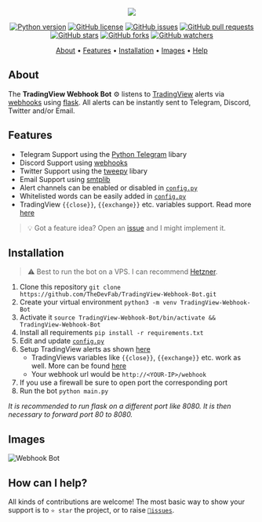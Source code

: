 <p align="center"><a href="https://github.com/TheDevFab/TradingView-Webhook-Bot" target="_blank"><img src="https://i.imgur.com/ubEoI7w.png"></a></p>

<p align="center">
    <a href="https://www.python.org/downloads/release/python-380/"><img src="https://img.shields.io/badge/python-3.8-blue.svg?style=plastic" alt="Python version"></a>
    <a href="https://github.com/TheDevFab/TradingView-Webhook-Bot/blob/master/LICENSE"><img src="https://img.shields.io/github/license/TheDevFab/TradingView-Webhook-Bot?style=plastic" alt="GitHub license"></a>
    <a href="https://github.com/TheDevFab/TradingView-Webhook-Bot/issues"><img src="https://img.shields.io/github/issues/TheDevFab/TradingView-Webhook-Bot?style=plastic" alt="GitHub issues"></a>
    <a href="https://github.com/TheDevFab/TradingView-Webhook-Bot/pulls"><img src="https://img.shields.io/github/issues-pr/TheDevFab/TradingView-Webhook-Bot?style=plastic" alt="GitHub pull requests"></a>
    <br /><a href="https://github.com/TheDevFab/TradingView-Webhook-Bot/stargazers"><img src="https://img.shields.io/github/stars/TheDevFab/TradingView-Webhook-Bot?style=social" alt="GitHub stars"></a>
    <a href="https://github.com/TheDevFab/TradingView-Webhook-Bot/network/members"><img src="https://img.shields.io/github/forks/TheDevFab/TradingView-Webhook-Bot?style=social" alt="GitHub forks"></a>
    <a href="https://github.com/TheDevFab/TradingView-Webhook-Bot/watchers"><img src="https://img.shields.io/github/watchers/TheDevFab/TradingView-Webhook-Bot?style=social" alt="GitHub watchers"></a>
</p>

<p align="center">
  <a href="#about">About</a>
  •
  <a href="#features">Features</a>
  •
  <a href="#installation">Installation</a>
  •
  <a href="#images">Images</a>
  •
  <a href="#how-can-i-help">Help</a>
</p>

## About
The **TradingView Webhook Bot** ⚙️ listens to [TradingView](https://tradingview.com) alerts via [webhooks](https://www.tradingview.com/support/solutions/43000529348-i-want-to-know-more-about-webhooks/) using [flask](https://flask.palletsprojects.com/en/1.1.x/).
All alerts can be instantly sent to Telegram, Discord, Twitter and/or Email. 

## Features
- Telegram Support using the [Python Telegram](https://github.com/python-telegram-bot/python-telegram-bot) libary
- Discord Support using [webhooks](https://support.discord.com/hc/de/articles/228383668-Webhooks-verwenden)
- Twitter Support using the [tweepy](https://github.com/tweepy/tweepy) libary
- Email Support using [smtplib](https://docs.python.org/3/library/smtplib.html)
- Alert channels can be enabled or disabled in [`config.py`](https://github.com/TheDevFab/TradingView-Webhook-Bot/blob/master/config.py)
- Whitelisted words can be easily added in [`config.py`](https://github.com/TheDevFab/TradingView-Webhook-Bot/blob/master/config.py)
- TradingView `{{close}}`, `{{exchange}}` etc. variables support. Read more [here](https://www.tradingview.com/blog/en/introducing-variables-in-alerts-14880/)

> 💡 Got a feature idea? Open an [issue](https://github.com/TheDevFab/TradingView-Webhook-Bot/issues/new) and I might implement it.

## Installation
> ⚠️ Best to run the bot on a VPS. I can recommend [Hetzner](https://hetzner.cloud/?ref=tQ1NdT8zbfNY).
1. Clone this repository `git clone https://github.com/TheDevFab/TradingView-Webhook-Bot.git`
1. Create your virtual environment `python3 -m venv TradingView-Webhook-Bot`
1. Activate it `source TradingView-Webhook-Bot/bin/activate && TradingView-Webhook-Bot`
1. Install all requirements `pip install -r requirements.txt`
1. Edit and update [`config.py`](https://github.com/TheDevFab/TradingView-Webhook-Bot/blob/master/config.py)
1. Setup TradingView alerts as shown [here](https://i.imgur.com/71UYTcu.png)
    - TradingViews variables like `{{close}}`, `{{exchange}}` etc. work as well. More can be found [here](https://www.tradingview.com/blog/en/introducing-variables-in-alerts-14880/)
    - Your webhook url would be `http://<YOUR-IP>/webhook`
1. If you use a firewall be sure to open port the corresponding port
1. Run the bot `python main.py`

*It is recommended to run flask on a different port like 8080. It is then necessary to forward port 80 to 8080.*

## Images
![Webhook Bot](https://i.imgur.com/vZA42cc.png)

## How can I help?
All kinds of contributions are welcome!
The most basic way to show your support is to `⭐️ star` the project, or to raise [`🐞issues`](https://github.com/TheDevFab/TradingView-Webhook-Bot/issues/new).